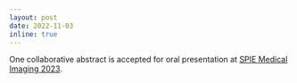 ```yaml
---
layout: post
date: 2022-11-03
inline: true
---
```


One collaborative abstract is accepted for oral presentation at [SPIE Medical Imaging 2023](https://spie.org/conferences-and-exhibitions/medical-imaging).
